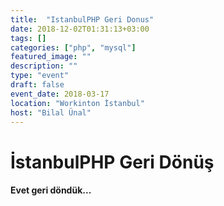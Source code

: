 ```yaml
---
title:  "IstanbulPHP Geri Donus"
date: 2018-12-02T01:31:13+03:00
tags: []
categories: ["php", "mysql"]
featured_image: ""
description: ""
type: "event"
draft: false
event_date: 2018-03-17
location: "Workinton İstanbul"
host: "Bilal Ünal"
---
```


# İstanbulPHP Geri Dönüş

#### Evet geri döndük...
